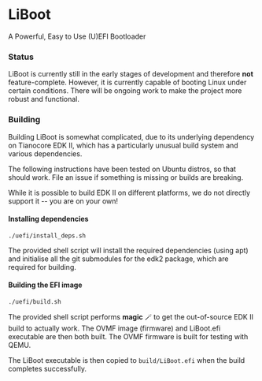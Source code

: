 # LiBoot
A Powerful, Easy to Use (U)EFI Bootloader

### Status
LiBoot is currently still in the early stages of development and therefore **not** feature-complete. However, it is currently capable
of booting Linux under certain conditions. There will be ongoing work to make the project more robust and functional.

### Building

Building LiBoot is somewhat complicated, due to its underlying dependency on Tianocore EDK II, which has a particularly
unusual build system and various dependencies.

The following instructions have been tested on Ubuntu distros, so that should work. File an issue if something is missing
or builds are breaking. 

While it is possible to build EDK II on different platforms, we do not directly support it -- you are on your own!

#### Installing dependencies
    ./uefi/install_deps.sh

The provided shell script will install the required dependencies (using apt) and initialise all the git submodules for the edk2
package, which are required for building.

#### Building the EFI image
    ./uefi/build.sh

The provided shell script performs **magic** 🪄 to get the out-of-source EDK II build to actually work. The OVMF image (firmware) and LiBoot.efi
executable are then both built. The OVMF firmware is built for testing with QEMU.

The LiBoot executable is then copied to `build/LiBoot.efi` when the build completes successfully. 
